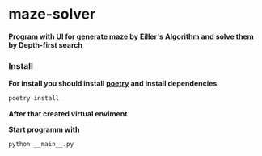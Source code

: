 # maze-solver

**Program with UI for generate maze by Eiller's Algorithm and solve them by Depth-first search**

### Install

**For install you should install [poetry](https://python-poetry.org/) and install dependencies**

```bash
poetry install
```

**After that created virtual enviment**

**Start programm with**

```bash
python __main__.py
```



